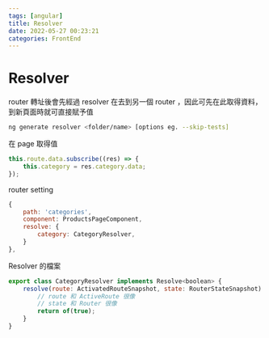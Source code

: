```yaml
---
tags: [angular]
title: Resolver
date: 2022-05-27 00:23:21
categories: FrontEnd
---
```


# Resolver

router 轉址後會先經過 resolver 在去到另一個 router ，因此可先在此取得資料，到新頁面時就可直接賦予值

```bash
ng generate resolver <folder/name> [options eg. --skip-tests]
```

<!--more-->

在 page 取得值

```javascript
this.route.data.subscribe((res) => {
    this.category = res.category.data;
});
```

router setting

```javascript
{
	path: 'categories',
	component: ProductsPageComponent,
	resolve: {
		category: CategoryResolver,
	}
},
```

Resolver 的檔案

```javascript
export class CategoryResolver implements Resolve<boolean> {
    resolve(route: ActivatedRouteSnapshot, state: RouterStateSnapshot): Observable<any> {
        // route 和 ActiveRoute 很像
        // state 和 Router 很像
        return of(true);
    }
}
```
